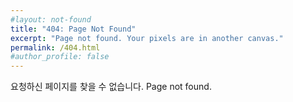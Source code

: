 ```yaml
---
#layout: not-found
title: "404: Page Not Found"
excerpt: "Page not found. Your pixels are in another canvas."
permalink: /404.html
#author_profile: false
---
```


요청하신 페이지를 찾을 수 없습니다.
Page not found.

<script>
  var GOOG_FIXURL_LANG = 'en';
  var GOOG_FIXURL_SITE = 'https://mcsmonk.github.io'
</script>
<script src="https://linkhelp.clients.google.com/tbproxy/lh/wm/fixurl.js">
</script>
